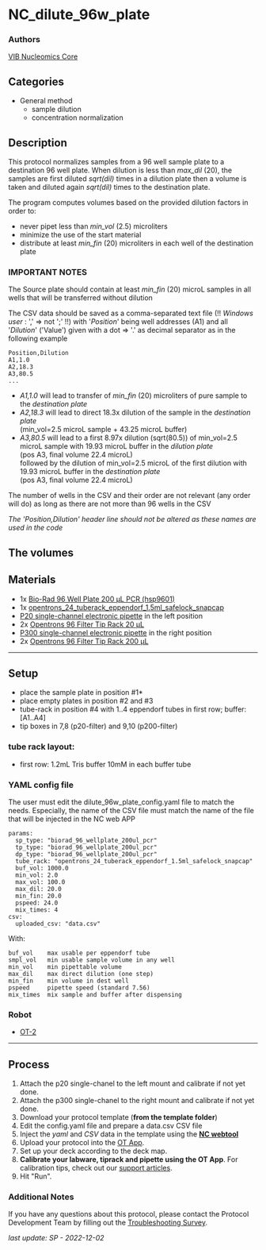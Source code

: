 # NC_dilute_96w_plate

### Authors
[VIB Nucleomics Core](https://www.nucleomics.be)

## Categories
* General method
	* sample dilution
	* concentration normalization
	
## Description

This protocol normalizes samples from a 96 well sample plate to a destination 96 well plate.
When dilution is less than _max_dil_ (20), the samples are first diluted _sqrt(dil)_ times in a dilution plate then a volume is taken and diluted again _sqrt(dil)_ times to the destination plate.

The program computes volumes based on the provided dilution factors in order to:

* never pipet less than _min_vol_ (2.5) microliters
* minimize the use of the start material
* distribute at least _min_fin_ (20) microliters in each well of the destination plate


### IMPORTANT NOTES ###

The Source plate should contain at least _min_fin_ (20) microL samples in all wells that will be transferred without dilution

The CSV data should be saved as a comma-separated text file (!! _Windows user_ : ',' => not ';' !!) with '_Position_' being well addresses (A1) and all '_Dilution_' ('Value') given with a dot => '.' as decimal separator as in the following example

```
Position,Dilution
A1,1.0
A2,18.3
A3,80.5
...
```

* _A1,1.0_ will lead to transfer of _min_fin_ (20) microliters of pure sample to the _destination plate_
* _A2,18.3_ will lead to direct 18.3x dilution of the sample in the _destination plate_</br>
  (min_vol=2.5 microL sample + 43.25 microL buffer)
* _A3,80.5_ will lead to a first 8.97x dilution (sqrt(80.5)) of min_vol=2.5 microL sample with 19.93 microL buffer in the _dilution plate_</br>
  (pos A3, final volume 22.4 microL)</br>
  followed by the dilution of min_vol=2.5 microL of the first dilution with 19.93 microL buffer in the _destination plate_</br>
  (pos A3, final volume 22.4 microL)

The number of wells in the CSV and their order are not relevant (any order will do) as long as there are not more than 96 wells in the CSV

_The 'Position,Dilution' header line should not be altered as these names are used in the code_

The volumes 
---
## Materials

* 1x [Bio-Rad 96 Well Plate 200 µL PCR (hsp9601)](https://labware.opentrons.com/biorad_96_wellplate_200ul_pcr?_gl=1*1a9qcug*_gcl_aw*R0NMLjE2MzE4MDAxNDUuQ2owS0NRanc4SWFHQmhDSEFSSXNBR0lSUllvamg1ZkhXczd1RUt2QTRLRE12cGE5WnBTbndpSmxybkxnVU54QTVJVEowRm04V2txTzhxTWFBbWxIRUFMd193Y0I.*_ga*MjA3NDg2NzQ1MC4xNjMwMDczMjAw*_ga_GNSMNLW4RY*MTYzMTc5OTI5Ny40My4xLjE2MzE4MDAyNTYuMA..)
* 1x [opentrons_24_tuberack_eppendorf_1.5ml_safelock_snapcap](https://labware.opentrons.com/opentrons_24_tuberack_eppendorf_1.5ml_safelock_snapcap?category=tubeRack)
* [P20 single-channel electronic pipette](https://shop.opentrons.com/collections/ot-2-pipettes) in the left position
* 2x [Opentrons 96 Filter Tip Rack 20 µL](https://labware.opentrons.com/opentrons_96_filtertiprack_20ul?category=tipRack)
* [P300 single-channel electronic pipette](https://shop.opentrons.com/collections/ot-2-pipettes) in the right position
* 2x [Opentrons 96 Filter Tip Rack 200 µL](https://labware.opentrons.com/opentrons_96_filtertiprack_200ul?category=tipRack)

---
## Setup

* place the sample plate in position #1*
* place empty plates in position #2 and #3
* tube-rack in position #4 with 1..4 eppendorf tubes in first row; buffer: [A1..A4]
* tip boxes in 7,8 (p20-filter) and 9,10 (p200-filter)

### tube rack layout:
* first row: 1.2mL Tris buffer 10mM in each buffer tube

### YAML config file

The user must edit the dilute_96w_plate_config.yaml file to match the needs. Especially, the name of the CSV file must match the name of the file that will be injected in the NC web APP

```
params:
  sp_type: "biorad_96_wellplate_200ul_pcr"
  tp_type: "biorad_96_wellplate_200ul_pcr"
  dp_type: "biorad_96_wellplate_200ul_pcr"
  tube_rack: "opentrons_24_tuberack_eppendorf_1.5ml_safelock_snapcap"
  buf_vol: 1000.0
  min_vol: 2.0
  max_vol: 100.0
  max_dil: 20.0
  min_fin: 20.0
  pspeed: 24.0
  mix_times: 4
csv:
  uploaded_csv: "data.csv"
```

With:

```
buf_vol    max usable per eppendorf tube
smpl_vol   min usable sample volume in any well
min_vol    min pipettable volume
max_dil    max direct dilution (one step)
min_fin    min volume in dest well
pspeed     pipette speed (standard 7.56)
mix_times  mix sample and buffer after dispensing
```

### Robot
* [OT-2](https://opentrons.com/ot-2)

---
## Process
1. Attach the p20 single-chanel to the left mount and calibrate if not yet done.
1. Attach the p300 single-chanel to the right mount and calibrate if not yet done.
2. Download your protocol template (**from the template folder**)
3. Edit the config.yaml file and prepare a data.csv CSV file
4. Inject the _yaml_ and _CSV_ data in the template using the **[NC webtool](http://10.112.84.39/cgi-bin/OT2MakeProtocol/OT2MakeProtocol.php)** 
5. Upload your protocol into the [OT App](https://opentrons.com/ot-app).
5. Set up your deck according to the deck map.
6. **Calibrate your labware, tiprack and pipette using the OT App**. For calibration tips, check out our [support articles](https://support.opentrons.com/en/collections/1559720-guide-for-getting-started-with-the-ot-2).
7. Hit "Run".

### Additional Notes
If you have any questions about this protocol, please contact the Protocol Development Team by filling out the [Troubleshooting Survey](https://protocol-troubleshooting.paperform.co/).

_last update: SP - 2022-12-02_
